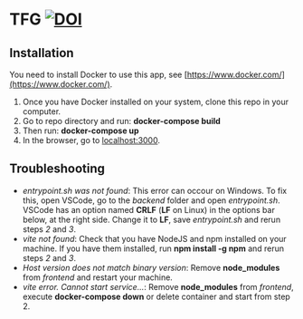 # TFG [![DOI](https://zenodo.org/badge/619192204.svg)](https://zenodo.org/badge/latestdoi/619192204)



## Installation
You need to install Docker to use this app, see [https://www.docker.com/](https://www.docker.com/).

1. Once you have Docker installed on your system, clone this repo in your computer.
2. Go to repo directory and run: **docker-compose build**
3. Then run: **docker-compose up**
4. In the browser, go to [localhost:3000](localhost:3000).

## Troubleshooting
- *entrypoint.sh was not found*: This error can occour on Windows. To fix this, open VSCode, go to the *backend* folder and open *entrypoint.sh*. 
  VSCode has an option named **CRLF** (**LF** on Linux) in the options bar below, at the right side. Change it to **LF**, save *entrypoint.sh* and rerun
  steps *2* and *3*.
- *vite not found*: Check that you have NodeJS and npm installed on your machine. If you have them installed, run **npm install -g npm** and rerun steps *2* and *3*.  
- *Host version does not match binary version*: Remove **node_modules** from *frontend* and restart your machine.
- *vite error. Cannot start service...*: Remove **node_modules** from *frontend*, execute **docker-compose down** or delete container and start from step 2.
